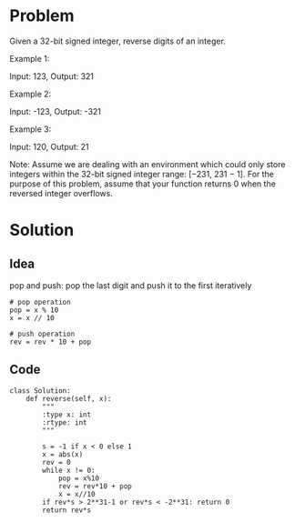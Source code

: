 # Problem

Given a 32-bit signed integer, reverse digits of an integer.

Example 1:

Input: 123, Output: 321

Example 2:

Input: -123, Output: -321

Example 3:

Input: 120, Output: 21

Note: Assume we are dealing with an environment which could only store integers within the 32-bit signed integer range: [−231,  231 − 1]. For the purpose of this problem, assume that your function returns 0 when the reversed integer overflows.

# Solution

## Idea

pop and push: pop the last digit and push it to the first iteratively

```
# pop operation
pop = x % 10
x = x // 10

# push operation
rev = rev * 10 + pop
```

## Code

```
class Solution:
    def reverse(self, x):
        """
        :type x: int
        :rtype: int
        """
        
        s = -1 if x < 0 else 1
        x = abs(x)
        rev = 0
        while x != 0:
            pop = x%10
            rev = rev*10 + pop
            x = x//10
        if rev*s > 2**31-1 or rev*s < -2**31: return 0
        return rev*s
```